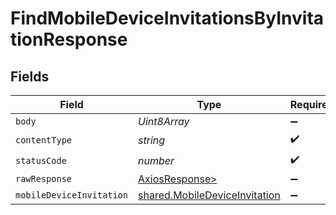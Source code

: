 # FindMobileDeviceInvitationsByInvitationResponse


## Fields

| Field                                                                          | Type                                                                           | Required                                                                       | Description                                                                    |
| ------------------------------------------------------------------------------ | ------------------------------------------------------------------------------ | ------------------------------------------------------------------------------ | ------------------------------------------------------------------------------ |
| `body`                                                                         | *Uint8Array*                                                                   | :heavy_minus_sign:                                                             | N/A                                                                            |
| `contentType`                                                                  | *string*                                                                       | :heavy_check_mark:                                                             | N/A                                                                            |
| `statusCode`                                                                   | *number*                                                                       | :heavy_check_mark:                                                             | N/A                                                                            |
| `rawResponse`                                                                  | [AxiosResponse>](https://axios-http.com/docs/res_schema)                       | :heavy_minus_sign:                                                             | N/A                                                                            |
| `mobileDeviceInvitation`                                                       | [shared.MobileDeviceInvitation](../../models/shared/mobiledeviceinvitation.md) | :heavy_minus_sign:                                                             | OK                                                                             |